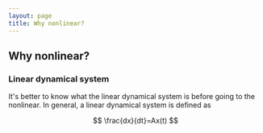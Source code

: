 ```yaml
---
layout: page
title: Why nonlinear?
---
```


## Why nonlinear?
### Linear dynamical system
It's better to know what the linear dynamical system is before going to the nonlinear. In general, a linear dynamical system is defined as

$$ \frac{dx}{dt}=Ax(t) $$
